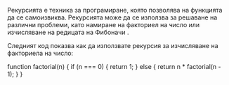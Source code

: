 Рекурсията е техника за програмиране, която позволява на функцията да се самоизвиква. Рекурсията може да се използва за решаване на различни проблеми, като намиране на факториел на число или изчисляване на редицата на Фибоначи .

Следният код показва как да използвате рекурсия за изчисляване на факториела на число:

function factorial(n) {
  if (n === 0) {
    return 1;
  } else {
    return n * factorial(n - 1);
  }
}
